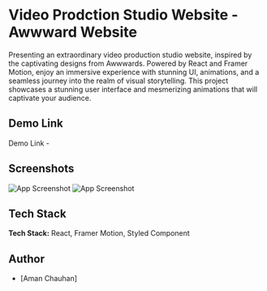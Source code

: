 
# Video Prodction Studio Website - Awwward Website

Presenting an extraordinary video production studio website, inspired by the captivating designs from Awwwards. Powered by React and Framer Motion, enjoy an immersive experience with stunning UI, animations, and a seamless journey into the realm of visual storytelling.
This project showcases a stunning user interface and mesmerizing animations that will captivate your audience.


## Demo Link

Demo Link - 

## Screenshots

![App Screenshot](screenshot1.gif)
![App Screenshot](screenshot2.gif)


## Tech Stack

**Tech Stack:** React, Framer Motion, Styled Component






## Author

- [Aman Chauhan]

